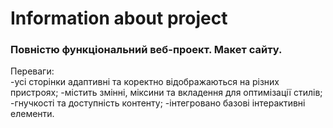 # Information about project

### Повністю функціональний веб-проект. Макет сайту.

Переваги:  
-усі сторінки адаптивні та коректно відображаються на різних пристроях;
-містить змінні, міксини та вкладення для оптимізації стилів;
-гнучкості та доступність контенту;
-інтегровано базові інтерактивні елементи.
